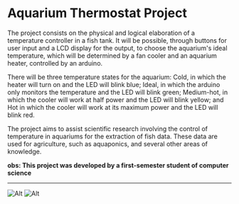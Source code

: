 # Aquarium Thermostat Project

The project consists on the physical and logical elaboration of a temperature controller in a fish tank. It will be possible, through buttons for user input and a LCD display for the output, to choose the aquarium's ideal temperature, which will be determined by a fan cooler and an aquarium heater, controlled by an arduino.

There will be three temperature states for the aquarium: Cold, in which the heater will turn on and the LED will blink blue; Ideal, in which the arduino only monitors the temperature and the LED will blink green; Medium-hot, in which the cooler will work at half power and the LED will blink yellow; and Hot in which the cooler will work at its maximum power and the LED will blink red.

The project aims to assist scientific research involving the control of temperature in aquariums for the extraction of fish data. These data are used for agriculture, such as aquaponics, and several other areas of knowledge.

**obs: This project was developed by a first-semester student of computer science**
_______________________________________

![Alt](https://github.com/begalv/Aquarium-Thermostat/blob/master/docs/Hardware/images/DSC_0021.JPG) 
![Alt](https://github.com/begalv/Aquarium-Thermostat/blob/master/docs/Hardware/images/DSC_0049.JPG)
